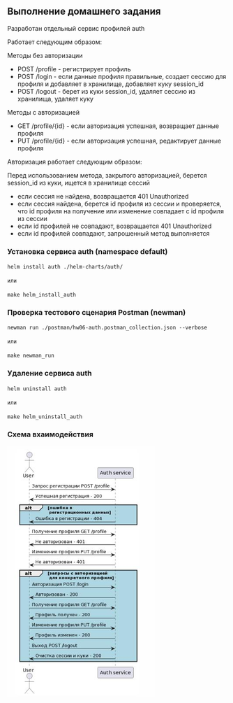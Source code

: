 ## Выполнение домашнего задания

Разработан отдельный сервис профилей auth

Работает следующим образом:

Методы без авторизации
- POST /profile - регистрирует профиль
- POST /login - если данные профиля правильные, создает сессию для профиля и добавляет в хранилище, добавляет куку session_id
- POST /logоut - берет из куки session_id, удаляет сессию из хранилища, удаляет куку

Методы с авторизацией

- GET /profile/{id} - если авторизация успешная, возвращает данные профиля
- PUT /profile/{id} - если авторизация успешная, редактирует данные профиля


Авторизация работает следующим образом:

Перед использованием метода, закрытого авторизацией, берется session_id из куки, ищется в хранилище сессий
- если сессия не найдена, возвращается 401 Unauthorized
- если сессия найдена, берется id профиля из сессии и проверяется, 
что id профиля на получение или изменение совпадает с id профиля из сессии
- если id профилей не совпадают, возвращается 401 Unauthorized
- если id профилей совпадают, запрошенный метод выполняется 



### Установка сервиса auth (namespace default)

```
helm install auth ./helm-charts/auth/

или

make helm_install_auth
```

### Проверка тестового сценария Postman (newman)
```
newman run ./postman/hw06-auth.postman_collection.json --verbose

или

make newman_run
```


### Удаление сервиса auth
```
helm uninstall auth

или

make helm_uninstall_auth
```


### Схема вхаимодействия
![Alt text](./pictures/auth.jpg?raw=true "")
